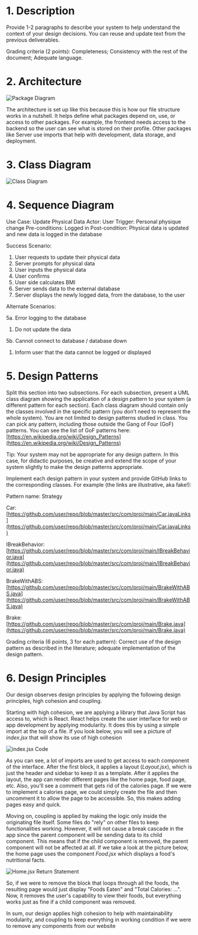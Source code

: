 # 1. Description

Provide 1-2 paragraphs to describe your system to help understand the context of your design decisions. You can reuse and update text from the previous deliverables.

Grading criteria (2 points): Completeness; Consistency with the rest of the document; Adequate language.

# 2. Architecture

![Package Diagram](./images/D5_2.jpg)

The architecture is set up like this because this is how our file structure works in a nutshell. It helps define what packages depend on, use, or access to other packages. For example, the frontend needs access to the backend so the user can see what is stored on their profile. Other packages like Server use imports that help with development, data storage, and deployment.

# 3. Class Diagram

![Class Diagram](./images/D5_3.jpg)

# 4. Sequence Diagram

Use Case: Update Physical Data
Actor: User
Trigger: Personal physique change
Pre-conditions: Logged in
Post-condition: Physical data is updated and new data is logged in the database

Success Scenario: 

1. User requests to update their physical data
2. Server prompts for physical data
3. User inputs the physical data
4. User confirms
5. User side calculates BMI
6. Server sends data to the external database
7. Server displays the newly logged data, from the database, to the user

Alternate Scenarios:

5a. Error logging to the database
1. Do not update the data

5b. Cannot connect to database / database down
1. Inform user that the data cannot be logged or displayed


# 5. Design Patterns

Split this section into two subsections. For each subsection, present a UML class diagram showing the application of a design pattern to your system (a different pattern for each section). Each class diagram should contain only the classes involved in the specific pattern (you don’t need to represent the whole system). You are not limited to design patterns studied in class. You can pick any pattern, including those outside the Gang of Four (GoF) patterns. You can see the list of GoF patterns here: [https://en.wikipedia.org/wiki/Design_Patterns](https://en.wikipedia.org/wiki/Design_Patterns)

Tip: Your system may not be appropriate for any design pattern. In this case, for didactic purposes, be creative and extend the scope of your system slightly to make the design patterns appropriate. 

Implement each design pattern in your system and provide GitHub links to the corresponding classes. For example (the links are illustrative, aka fake!):

Pattern name: Strategy

Car: [https://github.com/user/repo/blob/master/src/com/proj/main/Car.javaLinks](https://github.com/user/repo/blob/master/src/com/proj/main/Car.javaLinks)

IBreakBehavior: [https://github.com/user/repo/blob/master/src/com/proj/main/IBreakBehavior.java](https://github.com/user/repo/blob/master/src/com/proj/main/IBreakBehavior.java)

BrakeWithABS: [https://github.com/user/repo/blob/master/src/com/proj/main/BrakeWithABS.java](https://github.com/user/repo/blob/master/src/com/proj/main/BrakeWithABS.java)

Brake: [https://github.com/user/repo/blob/master/src/com/proj/main/Brake.java](https://github.com/user/repo/blob/master/src/com/proj/main/Brake.java) 

Grading criteria (6 points, 3 for each pattern): Correct use of the design pattern as described in the literature; adequate implementation of the design pattern.

# 6. Design Principles

Our design observes design principles by applying the following design principles, high cohesion and coupling.

Starting with high cohesion, we are applying a library that Java Script has access to, which is React. React helps create the user interface for web or app development by applying modularity. It does this by using a simple import at the top of a file. If you look below, you will see a picture of *index.jsx* that will show its use of high cohesion

![index.jsx Code](./images/D5_6_1.png)

As you can see, a lot of imports are used to get access to each component of the interface. After the first block, it applies a layout (*Layout.jsx*), which is just the header and sidebar to keep it as a template. After it applies the layout, the app can render different pages like the home page, food page, etc. Also, you'll see a comment that gets rid of the calories page. If we were to implement a calories page, we could simply create the file and then uncomment it to allow the page to be accessible. So, this makes adding pages easy and quick.

Moving on, coupling is applied by making the logic only inside the originating file itself. Some files do "rely" on other files to keep functionalities working. However, it will not cause a break cascade in the app since the parent component will be sending data to its child component. This means that if the child component is removed, the parent component will not be affected at all. If we take a look at the picture below, the home page uses the component *Food.jsx* which displays a food's nutritional facts.

![Home.jsx Return Statement](./images/D5_6_2.png)

So, if we were to remove the block that loops through all the foods, the resulting page would just display "Foods Eaten" and "Total Calories: ...". Now, it removes the user's capability to view their foods, but everything works just as fine if a child component was removed.

In sum, our design applies high cohesion to help with maintainability modularity, and coupling to keep everything in working condition if we were to remove any components from our website
